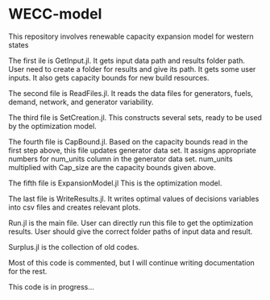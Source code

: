 # WECC-model
This repository involves renewable capacity expansion model for western states

The first ile is GetInput.jl.
  It gets input data path and results folder path.
  User need to create a folder for results and give its path.
  It gets some user inputs.
  It also gets capacity bounds for new build resources.
  
The second file is ReadFiles.jl.
  It reads the data files for generators, fuels, demand, network, and generator variability.
  
The third file is SetCreation.jl.
  This constructs several sets, ready to be used by the optimization model.
  
The fourth file is CapBound.jl.
  Based on the capacity bounds read in the first step above, this file updates generator data set.
  It assigns appropriate numbers for num_units column in the generator data set.
  num_units multiplied with Cap_size are the capacity bounds given above.
  
The fifth file is ExpansionModel.jl
  This is the optimization model.
  
The last file is WriteResults.jl.
  It writes optimal values of decisions variables into csv files and creates relevant plots.
  
Run.jl is the main file.
  User can directly run this file to get the optimization results.
  User should give the correct folder paths of input data and result.
  
Surplus.jl is the collection of old codes.

Most of this code is commented, but I will continue writing documentation for the rest.

This code is in progress...
